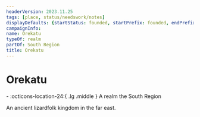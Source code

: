 ```yaml
---
headerVersion: 2023.11.25
tags: [place, status/needswork/notes]
displayDefaults: {startStatus: founded, startPrefix: founded, endPrefix: destroyed, endStatus: destroyed}
campaignInfo:
name: Orekatu
typeOf: realm
partOf: South Region
title: Orekatu
---
```

# Orekatu
<div class="grid cards ext-narrow-margin ext-one-column" markdown>
-    :octicons-location-24:{ .lg .middle } A realm the South Region  
</div>


An ancient lizardfolk kingdom in the far east. 

